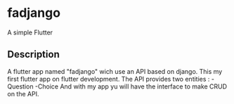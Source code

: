 # fadjango
A simple Flutter 
## Description
A flutter app named "fadjango" wich use an API based on django.
This my first flutter app on flutter development. 
The API provides two entities :
-Question 
-Choice
And with my app yu will have the interface to make CRUD on the API.
